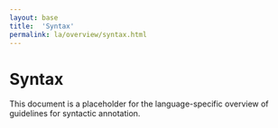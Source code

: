 ```yaml
---
layout: base
title:  'Syntax'
permalink: la/overview/syntax.html
---
```


# Syntax

This document is a placeholder for the language-specific overview of
guidelines for syntactic annotation.
